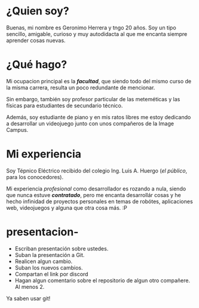 # ¿Quien soy?
  Buenas, mi nombre es Geronimo Herrera y tngo 20 años. Soy un tipo sencillo, amigable, curioso y muy autodidacta al que me encanta siempre aprender cosas nuevas.

# ¿Qué hago?
  Mi ocupacion principal es la ***facultad***, que siendo todo del mismo curso de la misma carrera, resulta un poco redundante de mencionar.

  Sin embargo, también soy profesor particular de las meteméticas y las físicas para estudiantes de secundario técnico.

  Además, soy estudiante de piano y en mis ratos libres me estoy dedicando a desarrollar un videojuego junto con unos compañeros de la Image Campus.

# Mi experiencia
  Soy Tépnico Eléctrico recibido del colegio Ing. Luis A. Huergo \(*el público*, para los conocedores\).

  Mi experiencia *profesional* como desarrollador es rozando a nula, siendo que nunca estuve ***contratado***, pero me encanta desarrollár cosas y he hecho infinidad de proyectos personales en temas de robótes, aplicaciones web, videojuegos y alguna que otra cosa más. :P

# presentacion-

- Escriban presentación sobre ustedes.
- Suban la presentación a Git.
- Realicen algun cambio.
- Suban los nuevos cambios.
- Compartan el link por discord
- Hagan algun comentario sobre el repositorio de algun otro compañere. Al menos 2.

Ya saben usar git!
